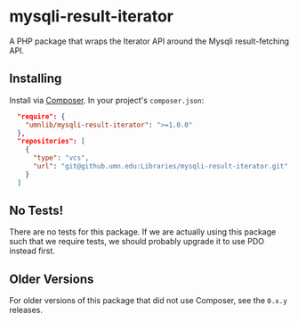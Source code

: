 # mysqli-result-iterator

A PHP package that wraps the Iterator API around the Mysqli result-fetching API.

## Installing

Install via [Composer](http://getcomposer.org). In your project's `composer.json`:

```json
  "require": {
    "umnlib/mysqli-result-iterator": ">=1.0.0"
  },
  "repositories": [
    {
      "type": "vcs",
      "url": "git@github.umn.edu:Libraries/mysqli-result-iterator.git"
    }
  ]
```

## No Tests!

There are no tests for this package. If we are actually using this package such that we require tests,
we should probably upgrade it to use PDO instead first.

## Older Versions

For older versions of this package that did not use Composer, see the `0.x.y` releases.


